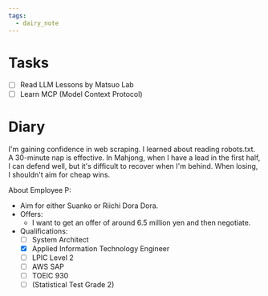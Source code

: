 ```yaml
---
tags:
  - dairy_note
---
```


# Tasks
- [ ] Read LLM Lessons by Matsuo Lab
- [ ] Learn MCP (Model Context Protocol)

# Diary

I'm gaining confidence in web scraping.
I learned about reading robots.txt.
A 30-minute nap is effective.
In Mahjong, when I have a lead in the first half, I can defend well, but it's difficult to recover when I'm behind.
When losing, I shouldn't aim for cheap wins.

About Employee P:
- Aim for either Suanko or Riichi Dora Dora.
- Offers:
    - I want to get an offer of around 6.5 million yen and then negotiate.
- Qualifications:
    - [ ] System Architect
    - [x] Applied Information Technology Engineer
    - [ ] LPIC Level 2
    - [ ] AWS SAP
    - [ ] TOEIC 930
    - [ ] (Statistical Test Grade 2)